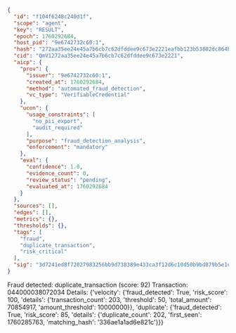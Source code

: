```json
{
  "id": "f104f6248c240d1f",
  "scope": "agent",
  "key": "RESULT",
  "epoch": 1760292684,
  "host_pid": "9e6742732c60:1",
  "hash": "272aa35ee24e45a7b6cb7c62dfddee9c673e2221eafbb123b53802dc864bd449",
  "cid": "QmV1272aa35ee24e45a7b6cb7c62dfddee9c673e2221",
  "aicp": {
    "prov": {
      "issuer": "9e6742732c60:1",
      "created_at": 1760292684,
      "method": "automated_fraud_detection",
      "vc_type": "VerifiableCredential"
    },
    "ucon": {
      "usage_constraints": [
        "no_pii_export",
        "audit_required"
      ],
      "purpose": "fraud_detection_analysis",
      "enforcement": "mandatory"
    },
    "eval": {
      "confidence": 1.0,
      "evidence_count": 0,
      "review_status": "pending",
      "evaluated_at": 1760292684
    }
  },
  "sources": [],
  "edges": [],
  "metrics": {},
  "thresholds": {},
  "tags": [
    "fraud",
    "duplicate_transaction",
    "risk_critical"
  ],
  "sig": "3d7241ed8f72027983256bb9d738389e433ca3f12d6c10d50b9bd879b5e1c0db"
}
```

Fraud detected: duplicate_transaction (score: 92)
Transaction: 044000038072034
Details: {'velocity': {'fraud_detected': True, 'risk_score': 100, 'details': {'transaction_count': 203, 'threshold': 50, 'total_amount': 70854917, 'amount_threshold': 10000000}}, 'duplicate': {'fraud_detected': True, 'risk_score': 85, 'details': {'duplicate_count': 202, 'first_seen': 1760285763, 'matching_hash': '336ae1a1ad6e821c'}}}